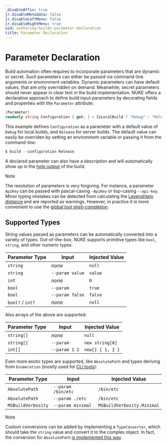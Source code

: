 ```yaml
---
_disableAffix: true
jr.disableMetadata: false
jr.disableLeftMenu: false
jr.disableRightMenu: true
uid: authoring-builds-parameter-declaration
title: Parameter Declaration
---
```


# Parameter Declaration

Build automation often requires to incorporate parameters that are dynamic or secret. Such parameters can either be passed via command-line arguments or environment variables. Dynamic parameters can have default values, that are only overridden on demand. Meanwhile, secret parameters should never appear in clear text in the build implementation. NUKE offers a declarative approach to define build input parameters by decorating fields and properties with the `Parameter` attribute:

```c#
[Parameter]
readonly string Configuration { get; } = IsLocalBuild ? "Debug" : "Release";
```

This example defines `Configuration` as a parameter with a default value of `Debug` for local builds, and `Release` for server builds. The default value can easily be overriden by setting an environment variable or passing it from the command-line:

```powershell
$ build --configuration Release
```

A declared parameter can also have a description and will automatically show up in the [help output](../running-builds/fundamentals.md#help) of the build.

> [!Note]
> The resolution of parameters is very forgiving. For instance, a parameter `ApiKey` can be passed with pascal-casing `-ApiKey` or lisp-casing `--api-key`. Minor typing mistakes can be detected from calculating the [Levenshtein distance](https://en.wikipedia.org/wiki/Levenshtein_distance) and are reported as warnings. However, in practice it is more convenient to use the [global tool shell-completion](../running-builds/global-tool.md).

## Supported Types

String values passed as parameters can be automatically converted into a variety of types. Out-of-the-box, NUKE supports primitive types like `bool`, `string`, and other numeric types:

| Parameter Type | Input | Injected Value |
| --- | --- | --- |
| `string` | _none_ | `null` |
| `string` | `--param value` | `value` |
| `int` | _none_ | `0` |
| `bool` | `--param` | `true` |
| `bool` | `--param false` | `false` |
| `bool?` / `int?` | _none_ | `null` |

Also arrays of the above are supported:

| Parameter Type | Input | Injected Value |
| --- | --- | --- |
| `string[]` | _none_ | `null` |
| `string[]` | `--param` | `new string[0]` |
| `int[]` | `--param 1 2` | `new[] { 1, 2 }` |

Even more exotic types are supported, like `AbsolutePath` and types deriving from `Enumeration` (mostly used for [CLI tools](cli-tools.md)):

| Parameter Type | Input | Injected Value |
| --- | --- | --- |
| `AbsolutePath` | `--param /bin/etc` | `/bin/etc` |
| `AbsolutePath` | `--param ./etc` | `/bin/etc` |
| `MSBuildVerbosity` | `--param minimal` | `MSBuildVerbosity.Minimal` |

> [!Note]
> Custom conversions can be added by implementing a `TypeConverter`, which should take the `string` value and convert it to the complex object. In fact, the conversion for  `AbsolutePath` [is implemented this way](https://github.com/nuke-build/nuke/blob/0.12.0/source/Nuke.Common/IO/PathConstruction.cs#L319-L340).
